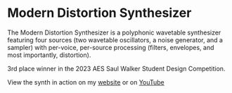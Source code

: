 # Modern Distortion Synthesizer

The Modern Distortion Synthesizer is a polyphonic wavetable synthesizer featuring four sources (two wavetable oscillators, a noise generator, and a sampler) with per-voice, per-source processing (filters, envelopes, and most importantly, distortion).

3rd place winner in the 2023 AES Saul Walker Student Design Competition.

View the synth in action on my [website](https://colinraab.com/programming) or on [YouTube](https://youtu.be/M_zJuxTO8xc)
